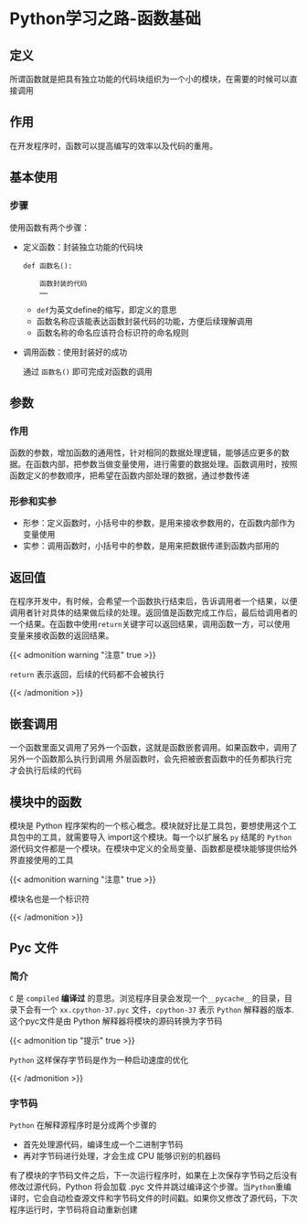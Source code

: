 # Python学习之路-函数基础


## 定义

所谓函数就是把具有独立功能的代码块组织为一个小的模块，在需要的时候可以直接调用

## 作用

在开发程序时，函数可以提高编写的效率以及代码的重用。

## 基本使用

### 步骤

使用函数有两个步骤：

- 定义函数：封装独立功能的代码块

  ```
  def 函数名():
  
      函数封装的代码
      ……
  ```

  - `def`为英文define的缩写，即定义的意思
  - 函数名称应该能表达函数封装代码的功能，方便后续理解调用
  - 函数名称的命名应该符合标识符的命名规则

- 调用函数：使用封装好的成功

  通过 `函数名()` 即可完成对函数的调用

## 参数

### 作用

函数的参数，增加函数的通用性，针对相同的数据处理逻辑，能够适应更多的数据。在函数内部，把参数当做变量使用，进行需要的数据处理。函数调用时，按照函数定义的参数顺序，把希望在函数内部处理的数据，通过参数传递

### 形参和实参

- 形参：定义函数时，小括号中的参数，是用来接收参数用的，在函数内部作为变量使用
- 实参：调用函数时，小括号中的参数，是用来把数据传递到函数内部用的

## 返回值

在程序开发中，有时候，会希望一个函数执行结束后，告诉调用者一个结果，以便调用者针对具体的结果做后续的处理。返回值是函数完成工作后，最后给调用者的一个结果。在函数中使用`return`关键字可以返回结果，调用函数一方，可以使用变量来接收函数的返回结果。

{{< admonition warning "注意" true >}}

`return` 表示返回，后续的代码都不会被执行

{{< /admonition >}}

## 嵌套调用

一个函数里面又调用了另外一个函数，这就是函数嵌套调用。如果函数中，调用了另外一个函数那么执行到调用 外层函数时，会先把被嵌套函数中的任务都执行完才会执行后续的代码

## 模块中的函数

模块是 Python 程序架构的一个核心概念。模块就好比是工具包，要想使用这个工具包中的工具，就需要导入 import这个模块。每一个以扩展名 `py` 结尾的 `Python` 源代码文件都是一个模块。在模块中定义的全局变量、函数都是模块能够提供给外界直接使用的工具

{{< admonition warning "注意" true >}}

模块名也是一个标识符

{{< /admonition >}}

## Pyc 文件

### 简介

`C` 是 `compiled` **编译过** 的意思。浏览程序目录会发现一个`__pycache__`的目录，目录下会有一个 `xx.cpython-37.pyc` 文件，`cpython-37` 表示 `Python` 解释器的版本.这个pyc文件是由 Python 解释器将模块的源码转换为字节码

{{< admonition tip "提示" true >}}

`Python` 这样保存字节码是作为一种启动速度的优化

{{< /admonition >}}

### 字节码

`Python` 在解释源程序时是分成两个步骤的

- 首先处理源代码，编译生成一个二进制字节码
- 再对字节码进行处理，才会生成 CPU 能够识别的机器码

有了模块的字节码文件之后，下一次运行程序时，如果在上次保存字节码之后没有修改过源代码，Python 将会加载 .pyc 文件并跳过编译这个步骤。当`Python`重编译时，它会自动检查源文件和字节码文件的时间戳。如果你又修改了源代码，下次程序运行时，字节码将自动重新创建


